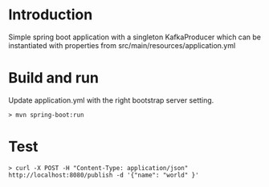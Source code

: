 # Introduction

Simple spring boot application with a singleton KafkaProducer which can be instantiated with properties from src/main/resources/application.yml

# Build and run

Update application.yml with the right bootstrap server setting.

```
> mvn spring-boot:run
```

# Test

```
> curl -X POST -H "Content-Type: application/json" http://localhost:8080/publish -d '{"name": "world" }'
```


